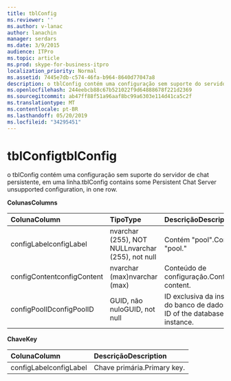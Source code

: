 ```yaml
---
title: tblConfig
ms.reviewer: ''
ms.author: v-lanac
author: lanachin
manager: serdars
ms.date: 3/9/2015
audience: ITPro
ms.topic: article
ms.prod: skype-for-business-itpro
localization_priority: Normal
ms.assetid: 7445e7db-c574-46fa-b964-8640d77047a8
description: o tblConfig contém uma configuração sem suporte do servidor de chat persistente, em uma linha.
ms.openlocfilehash: 244eebcb88c67b521022f9d64888678f221d2369
ms.sourcegitcommit: ab47ff88f51a96aaf8bc99a6303e114d41ca5c2f
ms.translationtype: MT
ms.contentlocale: pt-BR
ms.lasthandoff: 05/20/2019
ms.locfileid: "34295451"
---
```

# <a name="tblconfig"></a><span data-ttu-id="2b4d7-103">tblConfig</span><span class="sxs-lookup"><span data-stu-id="2b4d7-103">tblConfig</span></span>
 
<span data-ttu-id="2b4d7-104">o tblConfig contém uma configuração sem suporte do servidor de chat persistente, em uma linha.</span><span class="sxs-lookup"><span data-stu-id="2b4d7-104">tblConfig contains some Persistent Chat Server unsupported configuration, in one row.</span></span>
  
<span data-ttu-id="2b4d7-105">**Colunas**</span><span class="sxs-lookup"><span data-stu-id="2b4d7-105">**Columns**</span></span>

|<span data-ttu-id="2b4d7-106">**Coluna**</span><span class="sxs-lookup"><span data-stu-id="2b4d7-106">**Column**</span></span>|<span data-ttu-id="2b4d7-107">**Tipo**</span><span class="sxs-lookup"><span data-stu-id="2b4d7-107">**Type**</span></span>|<span data-ttu-id="2b4d7-108">**Descrição**</span><span class="sxs-lookup"><span data-stu-id="2b4d7-108">**Description**</span></span>|
|:-----|:-----|:-----|
|<span data-ttu-id="2b4d7-109">configLabel</span><span class="sxs-lookup"><span data-stu-id="2b4d7-109">configLabel</span></span>  <br/> |<span data-ttu-id="2b4d7-110">nvarchar (255), NOT NULL</span><span class="sxs-lookup"><span data-stu-id="2b4d7-110">nvarchar (255), not null</span></span>  <br/> |<span data-ttu-id="2b4d7-111">Contém "pool".</span><span class="sxs-lookup"><span data-stu-id="2b4d7-111">Contains "pool."</span></span>  <br/> |
|<span data-ttu-id="2b4d7-112">configContent</span><span class="sxs-lookup"><span data-stu-id="2b4d7-112">configContent</span></span>  <br/> |<span data-ttu-id="2b4d7-113">nvarchar (max)</span><span class="sxs-lookup"><span data-stu-id="2b4d7-113">nvarchar (max)</span></span>  <br/> |<span data-ttu-id="2b4d7-114">Conteúdo de configuração.</span><span class="sxs-lookup"><span data-stu-id="2b4d7-114">Configuration content.</span></span>  <br/> |
|<span data-ttu-id="2b4d7-115">configPoolID</span><span class="sxs-lookup"><span data-stu-id="2b4d7-115">configPoolID</span></span>  <br/> |<span data-ttu-id="2b4d7-116">GUID, não nulo</span><span class="sxs-lookup"><span data-stu-id="2b4d7-116">GUID, not null</span></span>  <br/> |<span data-ttu-id="2b4d7-117">ID exclusiva da instância do banco de dados.</span><span class="sxs-lookup"><span data-stu-id="2b4d7-117">Unique ID of the database instance.</span></span>  <br/> |
   
<span data-ttu-id="2b4d7-118">**Chave**</span><span class="sxs-lookup"><span data-stu-id="2b4d7-118">**Key**</span></span>

|<span data-ttu-id="2b4d7-119">**Coluna**</span><span class="sxs-lookup"><span data-stu-id="2b4d7-119">**Column**</span></span>|<span data-ttu-id="2b4d7-120">**Descrição**</span><span class="sxs-lookup"><span data-stu-id="2b4d7-120">**Description**</span></span>|
|:-----|:-----|
|<span data-ttu-id="2b4d7-121">configLabel</span><span class="sxs-lookup"><span data-stu-id="2b4d7-121">configLabel</span></span>  <br/> |<span data-ttu-id="2b4d7-122">Chave primária.</span><span class="sxs-lookup"><span data-stu-id="2b4d7-122">Primary key.</span></span>  <br/> |
   

